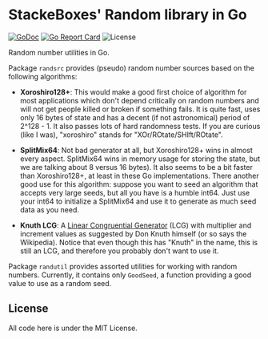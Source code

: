 # StackeBoxes' Random library in Go

[![GoDoc](https://godoc.org/github.com/lmbarros/sbxs_go_rand?status.svg)](https://godoc.org/github.com/lmbarros/sbxs_go_rand) [![Go Report Card](https://goreportcard.com/badge/github.com/lmbarros/sbxs_go_rand)](https://goreportcard.com/report/github.com/lmbarros/sbxs_go_rand) ![License](https://img.shields.io/github/license/lmbarros/sbxs_go_rand.svg)

Random number utilities in Go.

Package `randsrc` provides (pseudo) random number sources based on the following
algorithms:

- **Xoroshiro128+**: This would make a good first choice of algorithm for most
  applications which don't depend critically on random numbers and will not get
  people killed or broken if something fails. It is quite fast, uses only 16
  bytes of state and has a decent (if not astronomical) period of 2^128 - 1. It
  also passes lots of hard randomness tests. If you are curious (like I was),
  "xoroshiro" stands for "XOr/ROtate/SHIft/ROtate".

- **SplitMix64**: Not bad generator at all, but Xoroshiro128+ wins in almost
  every aspect. SplitMix64 wins in memory usage for storing the state, but we
  are talking about 8 versus 16 bytes). It also seems to be a bit faster than
  Xoroshiro128+, at least in these Go implementations. There another good use
  for this algorithm: suppose you want to seed an algorithm that accepts very
  large seeds, but all you have is a humble int64. Just use your int64 to
  initialize a SplitMix64 and use it to generate as much seed data as you need.

- **Knuth LCG**: A [Linear Congruential
  Generator](https://en.wikipedia.org/wiki/Linear_congruential_generator) (LCG)
  with multiplier and increment values as suggested by Don
  Knuth himself (or so says the Wikipedia). Notice that even though this has
  "Knuth" in the name, this is still an LCG, and therefore you probably don't
  want to use it.


Package `randutil` provides assorted utilities for working with random numbers.
Currently, it contains only `GoodSeed`, a function providing a good value to use
as a random seed.

## License

All code here is under the MIT License.
